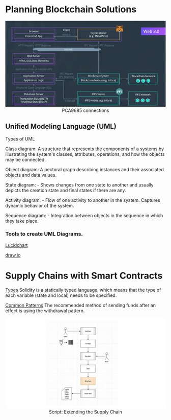 # Planning Blockchain Solutions

<center>
<img src='../Images/Web3.PNG'/>
<figcaption>PCA9685 connections</figcaption></center>

## Unified Modeling Language (UML)

Types of UML

Class diagram: A structure that represents the components of a systems by illustrating the system's classes, attributes, operations, and how the objects may be connected.

Object diagram: A pectoral graph describing instances and their associated objects and data values.

State diagram: - Shows changes from one state to another and usually depicts the creation state and final states if there are any.

Activity diagram: - Flow of one activity to another in the system. Captures dynamic behavior of the system.

Sequence diagram: - Integration between objects in the sequence in which they take place.

### Tools to create  UML Diagrams.

<a href = "https://www.lucidchart.com/pages/">Lucidchart</a>

<a href = "https://app.diagrams.net/">draw.io</a>

# Supply Chains with Smart Contracts

<a href = "https://docs.soliditylang.org/en/v0.4.21/types.html">Types</a> Solidity is a statically typed language, which means that the type of each variable (state and local) needs to be specified.

<a href = "https://docs.soliditylang.org/en/v0.4.24/common-patterns.html">Common Patterns</a> The recommended method of sending funds after an effect is using the withdrawal pattern.

<center>
<img src='../Images/screen-shot-2018-09-21-at-3.47.39-pm.png'/>
<figcaption>Script: Extending the Supply Chain</figcaption></center>
